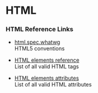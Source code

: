 # HTML

### HTML Reference Links
* [html.spec.whatwg](https://html.spec.whatwg.org/)<br>
  HTML5 conventions

* [HTML elements reference](https://developer.mozilla.org/en-US/docs/Web/HTML/Element)<br>
  List of all valid HTML tags

* [HTML elements attributes](https://developer.mozilla.org/en-US/docs/Web/HTML/Attributes)<br>
  List of all valid HTML attributes
